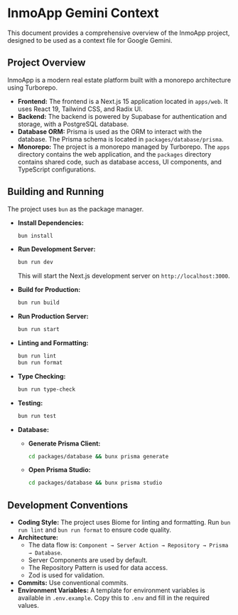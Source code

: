# InmoApp Gemini Context

This document provides a comprehensive overview of the InmoApp project, designed to be used as a context file for Google Gemini.

## Project Overview

InmoApp is a modern real estate platform built with a monorepo architecture using Turborepo.

- **Frontend:** The frontend is a Next.js 15 application located in `apps/web`. It uses React 19, Tailwind CSS, and Radix UI.
- **Backend:** The backend is powered by Supabase for authentication and storage, with a PostgreSQL database.
- **Database ORM:** Prisma is used as the ORM to interact with the database. The Prisma schema is located in `packages/database/prisma`.
- **Monorepo:** The project is a monorepo managed by Turborepo. The `apps` directory contains the web application, and the `packages` directory contains shared code, such as database access, UI components, and TypeScript configurations.

## Building and Running

The project uses `bun` as the package manager.

- **Install Dependencies:**
  ```bash
  bun install
  ```

- **Run Development Server:**
  ```bash
  bun run dev
  ```
  This will start the Next.js development server on `http://localhost:3000`.

- **Build for Production:**
  ```bash
  bun run build
  ```

- **Run Production Server:**
  ```bash
  bun run start
  ```

- **Linting and Formatting:**
  ```bash
  bun run lint
  bun run format
  ```

- **Type Checking:**
  ```bash
  bun run type-check
  ```

- **Testing:**
  ```bash
  bun run test
  ```

- **Database:**
  - **Generate Prisma Client:**
    ```bash
    cd packages/database && bunx prisma generate
    ```
  - **Open Prisma Studio:**
    ```bash
    cd packages/database && bunx prisma studio
    ```

## Development Conventions

- **Coding Style:** The project uses Biome for linting and formatting. Run `bun run lint` and `bun run format` to ensure code quality.
- **Architecture:**
  - The data flow is: `Component → Server Action → Repository → Prisma → Database`.
  - Server Components are used by default.
  - The Repository Pattern is used for data access.
  - Zod is used for validation.
- **Commits:** Use conventional commits.
- **Environment Variables:** A template for environment variables is available in `.env.example`. Copy this to `.env` and fill in the required values.
